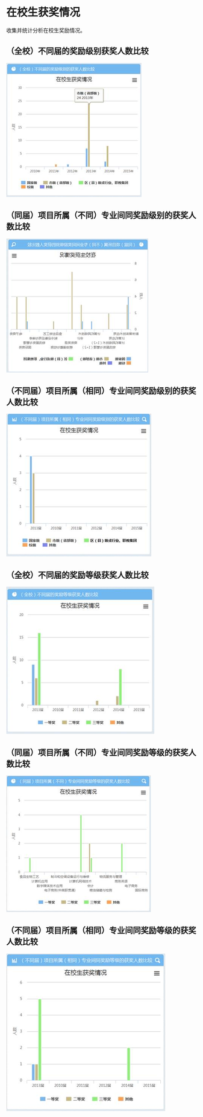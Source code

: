 # 在校生获奖情况


 收集并统计分析在校生奖励情况。
  

## （全校）不同届的奖励级别获奖人数比较  

![](/assets/image075.jpg)

## （同届）项目所属（不同）专业间同奖励级别的获奖人数比较  

![](/assets/image076.jpg)

## （不同届）项目所属（相同）专业间同奖励级别的获奖人数比较  

![](/assets/image077.jpg) 

## （全校）不同届的奖励等级获奖人数比较  

![](/assets/image078.jpg)

##  （同届）项目所属（不同）专业间同奖励等级的获奖人数比较  

![](/assets/image079.jpg)

## （不同届）项目所属（相同）专业间同奖励等级的获奖人数比较  

![](/assets/image080.jpg)